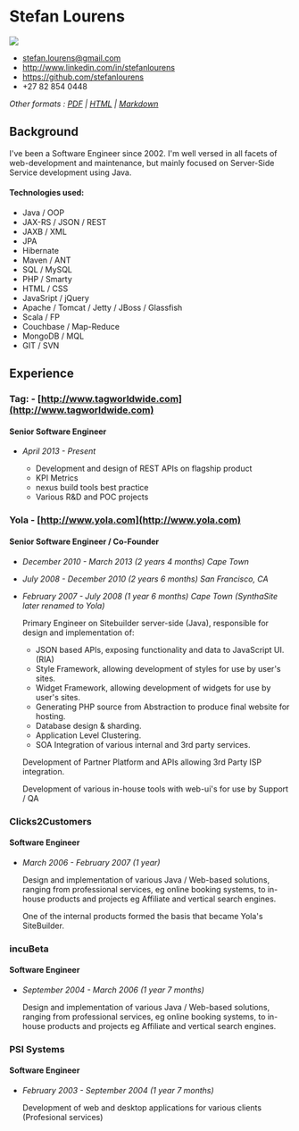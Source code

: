 # Stefan Lourens

![](http://m3.licdn.com/mpr/pub/image-pOKYY8vt6VMHHBXofurm3dEw1Snv9Objrbrgbmk21lQ1LqV1pOKgq0Yt1YkEybQJfdKv/stefan-lourens.jpg) 

 * <stefan.lourens@gmail.com>
 * <http://www.linkedin.com/in/stefanlourens>
 * <https://github.com/stefanlourens>
 * +27 82 854 0448


 _Other formats : [PDF](http://stefanlourens.github.io/resume/resume.pdf) | [HTML](http://stefanlourens.github.io/resume/resume.html) | [Markdown](http://stefanlourens.github.io/resume/resume.md)_


## Background

I've been a Software Engineer since 2002. I'm well versed in all facets of web-development and maintenance, but mainly focused on Server-Side Service development using Java. 

#### Technologies used:

* Java / OOP
* JAX-RS / JSON / REST
* JAXB / XML
* JPA
* Hibernate
* Maven / ANT
* SQL / MySQL
* PHP / Smarty
* HTML / CSS
* JavaSript / jQuery
* Apache / Tomcat / Jetty / JBoss / Glassfish
* Scala / FP
* Couchbase / Map-Reduce
* MongoDB / MQL
* GIT / SVN



## Experience

### Tag: - [http://www.tagworldwide.com](http://www.tagworldwide.com)

#### Senior Software Engineer
* _April 2013 - Present_

    * Development and design of REST APIs on flagship product
    * KPI Metrics
    * nexus build tools best practice
    * Various R&D and POC projects 


### Yola - [http://www.yola.com](http://www.yola.com)

#### Senior Software Engineer / Co-Founder 
* _December 2010 - March 2013 (2 years 4 months) Cape Town_
* _July 2008 - December 2010 (2 years 6 months) San Francisco, CA_
* _February 2007 - July 2008 (1 year 6 months) Cape Town (SynthaSite later renamed to Yola)_
    
 
    Primary Engineer on Sitebuilder server-side (Java), responsible for design and implementation of:
    
    * JSON based APIs, exposing functionality and data to JavaScript UI. (RIA)
    * Style Framework, allowing development of styles for use by user's sites.
    * Widget Framework, allowing development of widgets for use by user's sites.
    * Generating PHP source from Abstraction to produce final website for hosting.
    * Database design & sharding.
    * Application Level Clustering.
    * SOA Integration of various internal and 3rd party services.

    Development of Partner Platform and APIs allowing 3rd Party ISP integration.
    
    Development of various in-house tools with web-ui's for use by Support / QA


### Clicks2Customers 

#### Software Engineer
* _March 2006 - February 2007 (1 year)_

    Design and implementation of various Java / Web-based solutions, ranging from professional services, eg online booking systems, to in-house products and projects eg Affiliate and vertical search engines. 
    
    One of the internal products formed the basis that became Yola's SiteBuilder.


### incuBeta
#### Software Engineer
* _September 2004 - March 2006 (1 year 7 months)_

    Design and implementation of various Java / Web-based solutions, ranging from professional services, eg online booking systems, to in-house products and projects eg Affiliate and vertical search engines.

### PSI Systems
#### Software Engineer
* _February 2003 - September 2004 (1 year 7 months)_

    Development of web and desktop applications for various clients (Profesional services)
